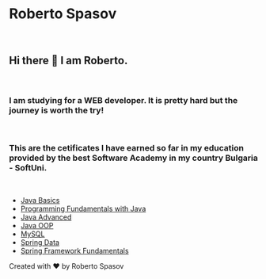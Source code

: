 # Roberto Spasov
<br>

## Hi there 👋 I am Roberto. 

<br>

### I am studying for a WEB developer. It is pretty hard but the journey is worth the try! 

<br>

### This are the cetificates I have earned so far in my education provided by the best Software Academy in my country Bulgaria - SoftUni. 

<br>

*    [Java Basics](https://softuni.bg/certificates/details/125310/1d892477 "Learning the basics of programming language Java")
*    [Programming Fundamentals with Java](https://softuni.bg/certificates/details/169293/1fb49d57)
*    [Java Advanced](https://softuni.bg/certificates/details/161836/67400029)
*    [Java OOP](https://softuni.bg/certificates/details/168988/1526a52d)
*    [MySQL](https://softuni.bg/certificates/details/172158/99896a3c)
*    [Spring Data](https://softuni.bg/certificates/details/180536/5816b185)
*    [Spring Framework Fundamentals](https://softuni.bg/certificates/details/191514/eeadc9b7)
  
<footer>

  Created with :heart: by Roberto Spasov
</footer>
